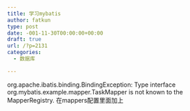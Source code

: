 ```yaml
---
title: 学习mybatis
author: fatkun
type: post
date: -001-11-30T00:00:00+00:00
draft: true
url: /?p=2131
categories:
  - 数据库

---
```

org.apache.ibatis.binding.BindingException: Type interface org.mybatis.example.mapper.TaskMapper is not known to the MapperRegistry.
在mappers配置里面加上<mapper class=&#8221;org.mybatis.example.mapper.TaskMapper&#8221;/>